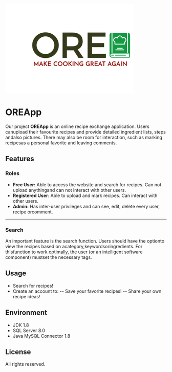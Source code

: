 ![Image of OREApp](https://github.com/AAOsiik/OREApp/blob/master/Logo/ORE_Logo.png)
# OREApp
Our project **OREApp** is an online recipe exchange application. Users canupload their favourite recipes and provide detailed ingredient lists, steps andalso pictures. There may also be room for interaction, such as marking recipesas a personal favorite and leaving comments.
## Features
### Roles
 - **Free User:** Able to access the website and search for recipes. Can not upload anythingand can not interact with other users.
 - **Registered User**: Able to upload and mark recipes. Can interact with other users.
 - **Admin:** Has inter-user privileges and can see, edit, delete every user, recipe orcomment.
 ---
 ### Search
 An important feature is the search function. Users should have the optionto view the recipes based on acategory,keywordsoringredients. For thisfunction to work optimally, the user (or an intelligent software component) mustset the necessary tags.

## Usage

 - Search for recipes!
 - Create an account to: 
 -- Save your favorite recipes!
 -- Share your own recipe ideas!


## Environment
- JDK 1.8
- SQL Server 8.0
- Java MySQL Connector 1.8

## License
All rights reserved.



